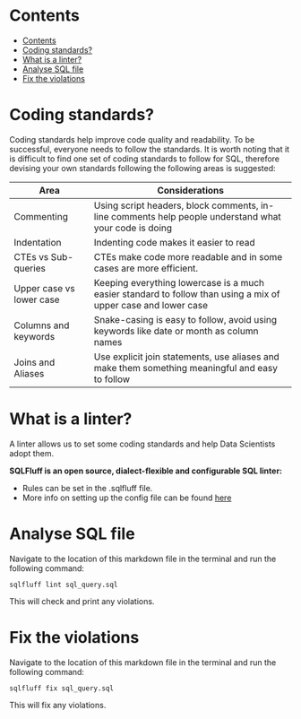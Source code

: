 Contents
==
- [Contents](#contents)
- [Coding standards?](#coding-standards)
- [What is a linter?](#what-is-a-linter)
- [Analyse SQL file](#analyse-sql-file)
- [Fix the violations](#fix-the-violations)

<!--intro-start-->
# Coding standards?
Coding standards help improve code quality and readability. To be successful, everyone needs to follow the standards. It is worth noting that it is difficult to find one set of coding standards to follow for SQL, therefore devising your own standards following the following areas is suggested:

| Area | Considerations | 
| ---- | -------------- |
| Commenting | Using script headers, block comments, in-line comments help people understand what your code is doing |
| Indentation | Indenting code makes it easier to read |
| CTEs vs Sub-queries | CTEs make code more readable and in some cases are more efficient. |
| Upper case vs lower case | Keeping everything lowercase is a much easier standard to follow than using a mix of upper case and lower case |
| Columns and keywords | Snake-casing is easy to follow, avoid using keywords like date or month as column names |
| Joins and Aliases | Use explicit join statements, use aliases and make them something meaningful and easy to follow |

# What is a linter?
A linter allows us to set some coding standards and help Data Scientists adopt them.

**SQLFluff is an open source, dialect-flexible and configurable SQL linter:**
- Rules can be set in the .sqlfluff file.
- More info on setting up the config file can be found [here](https://docs.sqlfluff.com/en/stable/configuration.html)

# Analyse SQL file
Navigate to the location of this markdown file in the terminal and run the following command:

`sqlfluff lint sql_query.sql`

This will check and print any violations.

# Fix the violations
Navigate to the location of this markdown file in the terminal and run the following command:

`sqlfluff fix sql_query.sql`

This will fix any violations.

<!--intro-end-->
